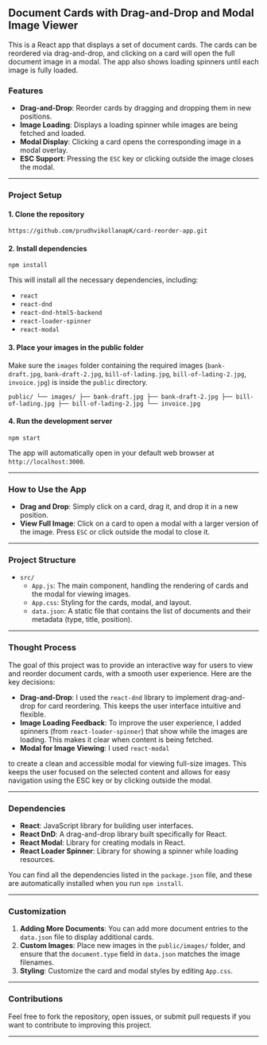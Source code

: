 ## Document Cards with Drag-and-Drop and Modal Image Viewer

This is a React app that displays a set of document cards. The cards can be reordered via drag-and-drop, and clicking on a card will open the full document image in a modal. The app also shows loading spinners until each image is fully loaded.

### Features

-   **Drag-and-Drop**: Reorder cards by dragging and dropping them in new positions.
-   **Image Loading**: Displays a loading spinner while images are being fetched and loaded.
-   **Modal Display**: Clicking a card opens the corresponding image in a modal overlay.
-   **ESC Support**: Pressing the `ESC` key or clicking outside the image closes the modal.

----------

### **Project Setup**

#### 1. Clone the repository

`https://github.com/prudhvikollanapK/card-reorder-app.git` 

#### 2. Install dependencies

`npm install` 

This will install all the necessary dependencies, including:

-   `react`
-   `react-dnd`
-   `react-dnd-html5-backend`
-   `react-loader-spinner`
-   `react-modal`

#### 3. Place your images in the public folder

Make sure the `images` folder containing the required images (`bank-draft.jpg`, `bank-draft-2.jpg`, `bill-of-lading.jpg`, `bill-of-lading-2.jpg`, `invoice.jpg`) is inside the `public` directory.

`public/
└── images/
    ├── bank-draft.jpg
    ├── bank-draft-2.jpg
    ├── bill-of-lading.jpg
    ├── bill-of-lading-2.jpg
    └── invoice.jpg` 

#### 4. Run the development server

`npm start` 

The app will automatically open in your default web browser at `http://localhost:3000`.

----------

### **How to Use the App**

-   **Drag and Drop**: Simply click on a card, drag it, and drop it in a new position.
-   **View Full Image**: Click on a card to open a modal with a larger version of the image. Press `ESC` or click outside the modal to close it.

----------

### **Project Structure**

-   `src/`
    -   `App.js`: The main component, handling the rendering of cards and the modal for viewing images.
    -   `App.css`: Styling for the cards, modal, and layout.
    -   `data.json`: A static file that contains the list of documents and their metadata (type, title, position).

----------

### **Thought Process**

The goal of this project was to provide an interactive way for users to view and reorder document cards, with a smooth user experience. Here are the key decisions:

-   **Drag-and-Drop**: I used the `react-dnd` library to implement drag-and-drop for card reordering. This keeps the user interface intuitive and flexible.
-   **Image Loading Feedback**: To improve the user experience, I added spinners (from `react-loader-spinner`) that show while the images are loading. This makes it clear when content is being fetched.
-   **Modal for Image Viewing**: I used `react-modal`

to create a clean and accessible modal for viewing full-size images. This keeps the user focused on the selected content and allows for easy navigation using the ESC key or by clicking outside the modal.

----------

### **Dependencies**

-   **React**: JavaScript library for building user interfaces.
-   **React DnD**: A drag-and-drop library built specifically for React.
-   **React Modal**: Library for creating modals in React.
-   **React Loader Spinner**: Library for showing a spinner while loading resources.

You can find all the dependencies listed in the `package.json` file, and these are automatically installed when you run `npm install`.

----------

### **Customization**

1.  **Adding More Documents**: You can add more document entries to the `data.json` file to display additional cards.
2.  **Custom Images**: Place new images in the `public/images/` folder, and ensure that the `document.type` field in `data.json` matches the image filenames.
3.  **Styling**: Customize the card and modal styles by editing `App.css`.

----------

### **Contributions**

Feel free to fork the repository, open issues, or submit pull requests if you want to contribute to improving this project.

----------
